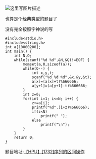 ![这里写图片描述](http://img.blog.csdn.net/20160324200142293)

也算是个经典类型的题目了

没有完全按照宇神说的写

```
#include<stdio.h>
#include<string.h>
int a[10000200];
int main() {
	int N,Q;
	while(scanf("%d %d",&N,&Q)!=EOF) {
		memset(a,0,sizeof(a));
		while(Q--) {
			int x,y,t;
			scanf("%d %d %d",&x,&y,&t);
			a[x]=(a[x]+t)%666666;
			a[y+1]=(a[y+1]-t)%666666;
		}
		int z=0;
		for(int i=1; i<=N; i++) {
			z+=a[i];
			printf("%d",(i+z)%666666);
			if(i<N)
				printf(" ");
			else
				printf("\n");
		}
	}
	return 0;
}

```
题目地址:[【HPU】[1732]序列的区间操作](http://122.206.78.33:8080/JudgeOnline/problem.php?id=1732)